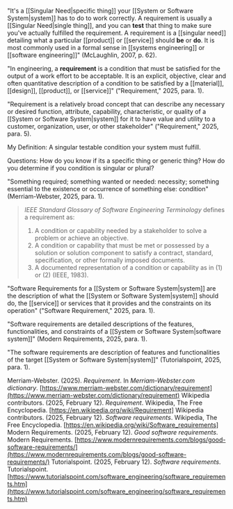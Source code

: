 "It's a [[Singular Need|specific thing]] your [[System or Software System|system]] has to do to work correctly. A requirement is usually a [[Singular Need|single thing]], and you can **test** that thing to make sure you've actually fulfilled the requirement. A requirement is a [[singular need]] detailing what a particular [[product]] or [[service]] should **be** or **do**. It is most commonly used in a formal sense in [[systems engineering]] or [[software engineering]]" (McLaughlin, 2007, p. 62).









"In engineering, a **requirement** is a condition that must be satisfied for the output of a work effort to be acceptable. It is an explicit, objective, clear and often quantitative description of a condition to be satisfied by a [[material]], [[design]], [[product]], or [[service]]" ("Requirement," 2025, para. 1).

"Requirement is a relatively broad concept that can describe any necessary or desired function, attribute, capability, characteristic, or quality of a [[System or Software System|system]] for it to have value and utility to a customer, organization, user, or other stakeholder" ("Requirement," 2025, para. 5).



My Definition:
A singular testable condition your system must fulfill.

Questions:
How do you know if its a specific thing or generic thing?
How do you determine if you condition is singular or plural?



                         








"Something required; something wanted or needed: necessity; something essential to the existence or occurrence of something else: condition" (Merriam-Webster, 2025, para. 1).

>_IEEE Standard Glossary of Software Engineering Terminology_ defines a requirement as:
>1. A condition or capability needed by a stakeholder to solve a problem or achieve an objective.
>2. A condition or capability that must be met or possessed by a solution or solution component to satisfy a contract, standard, specification, or other formally imposed documents.
>3. A documented representation of a condition or capability as in (1) or (2) 
(IEEE, 1983).

"Software Requirements for a [[System or Software System|system]] are the description of what the [[System or Software System|system]]  should do, the [[service]] or services that it provides and the constraints on its operation" ("Software Requirement," 2025, para. 1).

"Software requirements are detailed descriptions of the features, functionalities, and constraints of a [[System or Software System|software system]]" (Modern Requirements, 2025, para. 1).

"The software requirements are description of features and functionalities of the target [[System or Software System|system]]" (Tutorialspoint, 2025, para. 1).




Merriam-Webster. (2025). _Requirement_. In _Merriam-Webster.com dictionary_. [https://www.merriam-webster.com/dictionary/requirement](https://www.merriam-webster.com/dictionary/requirement)
Wikipedia contributors. (2025, February 12). _Requirement_. Wikipedia, The Free Encyclopedia. [https://en.wikipedia.org/wiki/Requirement]
Wikipedia contributors. (2025, February 12). _Software requirements_. Wikipedia, The Free Encyclopedia. [https://en.wikipedia.org/wiki/Software_requirements]
Modern Requirements. (2025, February 12). _Good software requirements_. Modern Requirements. [https://www.modernrequirements.com/blogs/good-software-requirements/](https://www.modernrequirements.com/blogs/good-software-requirements/)
Tutorialspoint. (2025, February 12). _Software requirements_. Tutorialspoint. [https://www.tutorialspoint.com/software_engineering/software_requirements.htm](https://www.tutorialspoint.com/software_engineering/software_requirements.htm)

